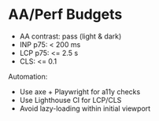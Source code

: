 # AA/Perf Budgets

- AA contrast: pass (light & dark)
- INP p75: < 200 ms
- LCP p75: <= 2.5 s
- CLS: <= 0.1

Automation:
- Use axe + Playwright for a11y checks
- Use Lighthouse CI for LCP/CLS
- Avoid lazy-loading within initial viewport